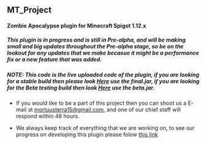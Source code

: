 ## MT_Project
#### Zombie Apocalypse plugin for Minecraft Spigot 1.12.x

 ##### This plugin is in progress and is still in Pre-alpha, and will be making small and big updates throughout the Pre-alpha stage, so be on the lookout for any updates that we make becasue it might be a performance fix or a new feature that was added.
 
 ##### NOTE: This code is the live uploaded code of the plugin, if you are looking for a stable build then please look [Here](https://github.com/kadeska/Morrtus_Terra_Plugin) use the final.jar, if you are looking for the Beta testing build then look [Here](https://github.com/kadeska/Morrtus_Terra_Plugin) use the beta.jar.
 
 
 * If you would like to be a part of this project then you can shoot us a E-mail at mortuusterra15@gmail.com, and one of our chief staff will respond within 48 hours. 
  
 * We always keep track of everything that we are working on, to see our progress on developing this plugin please folow [this link](https://docs.google.com/spreadsheets/d/15EERUpFyfcJvm9fOu2i8xv_FciDyYmpAS1dc35EzS1c/edit?usp=sharing)
  
